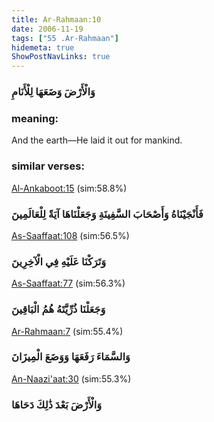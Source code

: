 ```yaml
---
title: Ar-Rahmaan:10
date: 2006-11-19
tags: ["55 .Ar-Rahmaan"]
hidemeta: true 
ShowPostNavLinks: true 
---
```

### وَالْأَرْضَ وَضَعَهَا لِلْأَنَامِ
### meaning: 
And the earth—He laid it out for mankind.
### similar verses: 

[Al-Ankaboot:15](/29/15) (sim:58.8%)

### فَأَنْجَيْنَاهُ وَأَصْحَابَ السَّفِينَةِ وَجَعَلْنَاهَا آيَةً لِلْعَالَمِينَ

[As-Saaffaat:108](/37/108) (sim:56.5%)

### وَتَرَكْنَا عَلَيْهِ فِي الْآخِرِينَ

[As-Saaffaat:77](/37/77) (sim:56.3%)

### وَجَعَلْنَا ذُرِّيَّتَهُ هُمُ الْبَاقِينَ

[Ar-Rahmaan:7](/55/7) (sim:55.4%)

### وَالسَّمَاءَ رَفَعَهَا وَوَضَعَ الْمِيزَانَ

[An-Naazi'aat:30](/79/30) (sim:55.3%)

### وَالْأَرْضَ بَعْدَ ذَٰلِكَ دَحَاهَا
